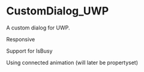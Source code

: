# CustomDialog_UWP

A custom dialog for UWP.

Responsive

Support for IsBusy

Using connected animation
(will later be propertyset)
